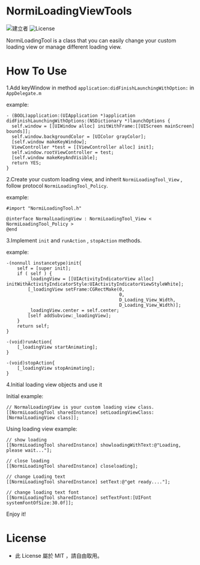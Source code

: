 # NormiLoadingViewTools
![建立者](https://img.shields.io/badge/建立者-Coody-orange.svg)
![License](https://img.shields.io/dub/l/vibe-d.svg)

NormiLoadingTool is a class that you can easily change your custom loading view or manage different loading view.

# How To Use

1.Add keyWindow in method `application:didFinishLaunchingWithOption:` in ` AppDelegate.m`

example:
```
- (BOOL)application:(UIApplication *)application didFinishLaunchingWithOptions:(NSDictionary *)launchOptions {
  self.window = [[UIWindow alloc] initWithFrame:[[UIScreen mainScreen] bounds]];
  self.window.backgroundColor = [UIColor grayColor];
  [self.window makeKeyWindow];
  ViewController *test = [[ViewController alloc] init];
  self.window.rootViewController = test;
  [self.window makeKeyAndVisible];
  return YES;
}
```

2.Create your custom loading view, and inherit `NormiLoadingTool_View` , follow protocol `NormiLoadingTool_Policy`.

example:
```
#import "NormiLoadingTool.h"

@interface NormalLoadingView : NormiLoadingTool_View < NormiLoadingTool_Policy >
@end
```

3.Implement `init` and `runAction` , `stopAction` methods.

example:
```
-(nonnull instancetype)init{
    self = [super init];
    if ( self ) {
        _loadingView = [[UIActivityIndicatorView alloc] initWithActivityIndicatorStyle:UIActivityIndicatorViewStyleWhite];
        [_loadingView setFrame:CGRectMake(0, 
                                          0,
                                          D_Loading_View_Width,
                                          D_Loading_View_Width)];
        _loadingView.center = self.center;
        [self addSubview:_loadingView];
    }
    return self;
}

-(void)runAction{
    [_loadingView startAnimating];
}

-(void)stopAction{
    [_loadingView stopAnimating];
}
```

4.Initial loading view objects and use it

Initial example:
```
// NormalLoadingView is your custom loading view class.
[[NormiLoadingTool sharedInstance] setLoadingViewClass:[NormalLoadingView class]];
```

Using loading view example:
```
// show loading
[[NormiLoadingTool sharedInstance] showloadingWithText:@"Loading, please wait..."];

// close loading
[[NormiLoadingTool sharedInstance] closeloading];

// change Loading text
[[NormiLoadingTool sharedInstance] setText:@"get ready...."];

// change loading text font
[[NormiLoadingTool sharedInstance] setTextFont:[UIFont systemFontOfSize:30.0f]];

```

Enjoy it!

# License
- 此 License 屬於 MIT ，請自由取用。

